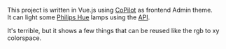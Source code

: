 This project is written in Vue.js using [CoPilot](http://startvuejs.com/product/copilot/) as frontend Admin theme.<br>
It can light some [Philips Hue](https://www2.meethue.com) lamps using the [API](https://www.developers.meethue.com/).

It's terrible, but it shows a few things that can be reused like the rgb to xy colorspace.

